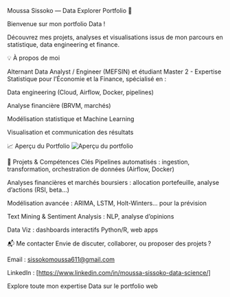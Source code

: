 Moussa Sissoko — Data Explorer Portfolio 🚀


Bienvenue sur mon portfolio Data !

Découvrez mes projets, analyses et visualisations issus de mon parcours en statistique, data engineering et finance.

💡 À propos de moi

Alternant Data Analyst / Engineer (MEFSIN) et étudiant Master 2 - Expertise Statistique pour l’Économie et la Finance, spécialisé en :

Data engineering (Cloud, Airflow, Docker, pipelines)

Analyse financière (BRVM, marchés)

Modélisation statistique et Machine Learning

Visualisation et communication des résultats

📈 Aperçu du Portfolio
![Aperçu du portfolio](https://soradata.github.io/Analyst-Portfolio/)

🚀 Projets & Compétences Clés
Pipelines automatisés : ingestion, transformation, orchestration de données (Airflow, Docker)

Analyses financières et marchés boursiers : allocation portefeuille, analyse d’actions (RSI, beta…)

Modélisation avancée : ARIMA, LSTM, Holt-Winters… pour la prévision

Text Mining & Sentiment Analysis : NLP, analyse d’opinions

Data Viz : dashboards interactifs Python/R, web apps

📬 Me contacter
Envie de discuter, collaborer, ou proposer des projets ?

Email : sissokomoussa611@gmail.com

LinkedIn : [https://www.linkedin.com/in/moussa-sissoko-data-science/]

Explore toute mon expertise Data sur le portfolio web
